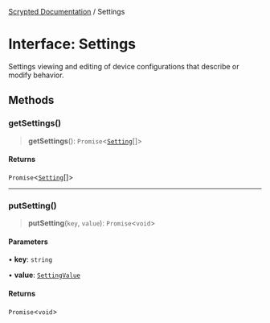 [Scrypted Documentation](../globals.md) / Settings

# Interface: Settings

Settings viewing and editing of device configurations that describe or modify behavior.

## Methods

### getSettings()

> **getSettings**(): `Promise`\<[`Setting`](Setting.md)[]\>

#### Returns

`Promise`\<[`Setting`](Setting.md)[]\>

***

### putSetting()

> **putSetting**(`key`, `value`): `Promise`\<`void`\>

#### Parameters

• **key**: `string`

• **value**: [`SettingValue`](../type-aliases/SettingValue.md)

#### Returns

`Promise`\<`void`\>
